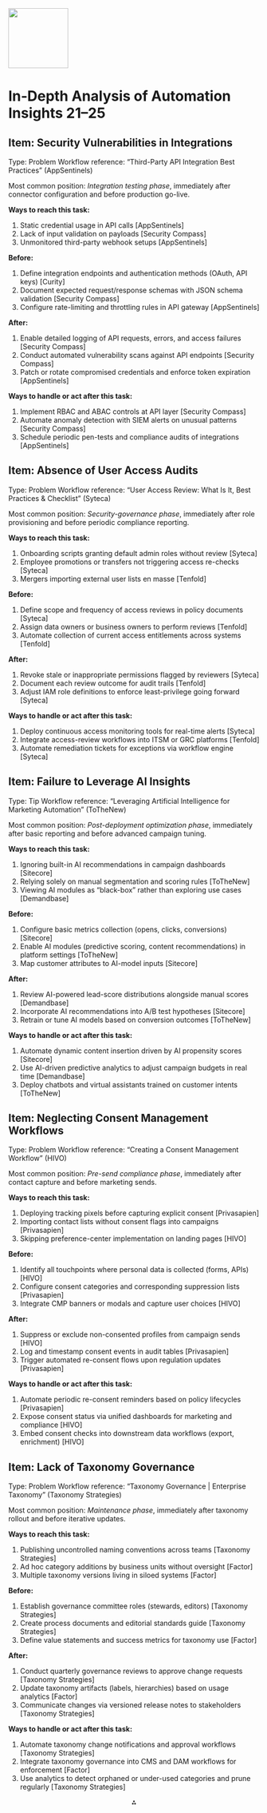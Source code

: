<img src="https://r2cdn.perplexity.ai/pplx-full-logo-primary-dark%402x.png" class="logo" width="120"/>

# In‐Depth Analysis of Automation Insights 21–25

## Item: Security Vulnerabilities in Integrations

Type: Problem
Workflow reference: “Third-Party API Integration Best Practices” (AppSentinels)

Most common position: *Integration testing phase*, immediately after connector configuration and before production go-live.

**Ways to reach this task:**

1. Static credential usage in API calls [AppSentinels]
2. Lack of input validation on payloads [Security Compass]
3. Unmonitored third-party webhook setups [AppSentinels]

**Before:**

1. Define integration endpoints and authentication methods (OAuth, API keys) [Curity]
2. Document expected request/response schemas with JSON schema validation [Security Compass]
3. Configure rate-limiting and throttling rules in API gateway [AppSentinels]

**After:**

1. Enable detailed logging of API requests, errors, and access failures [Security Compass]
2. Conduct automated vulnerability scans against API endpoints [Security Compass]
3. Patch or rotate compromised credentials and enforce token expiration [AppSentinels]

**Ways to handle or act after this task:**

1. Implement RBAC and ABAC controls at API layer [Security Compass]
2. Automate anomaly detection with SIEM alerts on unusual patterns [Security Compass]
3. Schedule periodic pen-tests and compliance audits of integrations [AppSentinels]

## Item: Absence of User Access Audits

Type: Problem
Workflow reference: “User Access Review: What Is It, Best Practices \& Checklist” (Syteca)

Most common position: *Security-governance phase*, immediately after role provisioning and before periodic compliance reporting.

**Ways to reach this task:**

1. Onboarding scripts granting default admin roles without review [Syteca]
2. Employee promotions or transfers not triggering access re-checks [Syteca]
3. Mergers importing external user lists en masse [Tenfold]

**Before:**

1. Define scope and frequency of access reviews in policy documents [Syteca]
2. Assign data owners or business owners to perform reviews [Tenfold]
3. Automate collection of current access entitlements across systems [Tenfold]

**After:**

1. Revoke stale or inappropriate permissions flagged by reviewers [Syteca]
2. Document each review outcome for audit trails [Tenfold]
3. Adjust IAM role definitions to enforce least-privilege going forward [Syteca]

**Ways to handle or act after this task:**

1. Deploy continuous access monitoring tools for real-time alerts [Syteca]
2. Integrate access-review workflows into ITSM or GRC platforms [Tenfold]
3. Automate remediation tickets for exceptions via workflow engine [Syteca]

## Item: Failure to Leverage AI Insights

Type: Tip
Workflow reference: “Leveraging Artificial Intelligence for Marketing Automation” (ToTheNew)

Most common position: *Post-deployment optimization phase*, immediately after basic reporting and before advanced campaign tuning.

**Ways to reach this task:**

1. Ignoring built-in AI recommendations in campaign dashboards [Sitecore]
2. Relying solely on manual segmentation and scoring rules [ToTheNew]
3. Viewing AI modules as “black-box” rather than exploring use cases [Demandbase]

**Before:**

1. Configure basic metrics collection (opens, clicks, conversions) [Sitecore]
2. Enable AI modules (predictive scoring, content recommendations) in platform settings [ToTheNew]
3. Map customer attributes to AI-model inputs [Sitecore]

**After:**

1. Review AI-powered lead-score distributions alongside manual scores [Demandbase]
2. Incorporate AI recommendations into A/B test hypotheses [Sitecore]
3. Retrain or tune AI models based on conversion outcomes [ToTheNew]

**Ways to handle or act after this task:**

1. Automate dynamic content insertion driven by AI propensity scores [Sitecore]
2. Use AI-driven predictive analytics to adjust campaign budgets in real time [Demandbase]
3. Deploy chatbots and virtual assistants trained on customer intents [ToTheNew]

## Item: Neglecting Consent Management Workflows

Type: Problem
Workflow reference: “Creating a Consent Management Workflow” (HIVO)

Most common position: *Pre-send compliance phase*, immediately after contact capture and before marketing sends.

**Ways to reach this task:**

1. Deploying tracking pixels before capturing explicit consent [Privasapien]
2. Importing contact lists without consent flags into campaigns [Privasapien]
3. Skipping preference-center implementation on landing pages [HIVO]

**Before:**

1. Identify all touchpoints where personal data is collected (forms, APIs) [HIVO]
2. Configure consent categories and corresponding suppression lists [Privasapien]
3. Integrate CMP banners or modals and capture user choices [HIVO]

**After:**

1. Suppress or exclude non-consented profiles from campaign sends [HIVO]
2. Log and timestamp consent events in audit tables [Privasapien]
3. Trigger automated re-consent flows upon regulation updates [Privasapien]

**Ways to handle or act after this task:**

1. Automate periodic re-consent reminders based on policy lifecycles [Privasapien]
2. Expose consent status via unified dashboards for marketing and compliance [HIVO]
3. Embed consent checks into downstream data workflows (export, enrichment) [HIVO]

## Item: Lack of Taxonomy Governance

Type: Problem
Workflow reference: “Taxonomy Governance | Enterprise Taxonomy” (Taxonomy Strategies)

Most common position: *Maintenance phase*, immediately after taxonomy rollout and before iterative updates.

**Ways to reach this task:**

1. Publishing uncontrolled naming conventions across teams [Taxonomy Strategies]
2. Ad hoc category additions by business units without oversight [Factor]
3. Multiple taxonomy versions living in siloed systems [Factor]

**Before:**

1. Establish governance committee roles (stewards, editors) [Taxonomy Strategies]
2. Create process documents and editorial standards guide [Taxonomy Strategies]
3. Define value statements and success metrics for taxonomy use [Factor]

**After:**

1. Conduct quarterly governance reviews to approve change requests [Taxonomy Strategies]
2. Update taxonomy artifacts (labels, hierarchies) based on usage analytics [Factor]
3. Communicate changes via versioned release notes to stakeholders [Taxonomy Strategies]

**Ways to handle or act after this task:**

1. Automate taxonomy change notifications and approval workflows [Taxonomy Strategies]
2. Integrate taxonomy governance into CMS and DAM workflows for enforcement [Factor]
3. Use analytics to detect orphaned or under-used categories and prune regularly [Taxonomy Strategies]

<div style="text-align: center">⁂</div>

[^1]: https://www.securitycompass.com/kontra/api-security-best-practices/

[^2]: https://www.syteca.com/en/blog/user-access-review

[^3]: https://www.tothenew.com/blog/leveraging-artificial-intelligence-for-marketing-automation-revolutionizing-customer-engagement/

[^4]: https://appsentinels.ai/blog/third-party-api-integration-best-practices/

[^5]: https://www.securitycompliancecorp.com/products/access-auditor/

[^6]: https://www.sitecore.com/resources/insights/marketing-automation/leveraging-ai-for-effective-marketing-automation

[^7]: https://datadome.co/guides/api-protection/api-security-best-practices/

[^8]: https://www.tenfold-security.com/en/user-access-review/

[^9]: https://www.demandbase.com/blog/how-to-leverage-ai-in-marketing-strategies-and-best-practices/

[^10]: https://curity.io/resources/learn/api-security-best-practices/

[^11]: https://cloud.google.com/workflows/docs/audit-logging

[^12]: https://rengage.ai/resources/blog/detail/ai-marketing-automation

[^13]: https://www.merge.dev/blog/api-integration-security

[^14]: https://www.zluri.com/blog/user-access-management-audit

[^15]: https://www.on24.com/blog/how-to-leverage-ai-in-digital-marketing-the-complete-guide/

[^16]: https://owasp.org/www-project-api-security/

[^17]: https://pathlock.com/blog/top-user-access-review-software-in-2025/

[^18]: https://www.sembly.ai/blog/top-ai-market-research-tools-to-consider/

[^19]: https://www.postman.com/api-platform/api-security/

[^20]: https://docs.oracle.com/en/cloud/saas/applications-common/24b/faser/user-and-role-access-audit-report.html

[^21]: https://taxonomystrategies.com/governance/

[^22]: https://www.privasapien.com/consent-management

[^23]: https://factorfirm.com/posts/a-taxonomy-of-taxonomy-governance/

[^24]: https://hivo.co/blog/how-to-create-a-consent-management-workflow

[^25]: https://workflowotg.com/integrated-taxonomy/

[^26]: https://www.ibm.com/products/verify/consent-management

[^27]: https://success.informatica.com/success-accelerators/taxonomy---naming-conventions.html

[^28]: https://trustarc.com/resource/consent-management-platforms-trends-and-insights/

[^29]: https://www.linkedin.com/posts/ntara_salesforceconnections-activity-7338968105806684161-lrzQ

[^30]: https://www.osano.com/articles/implementing-consent-management-software

[^31]: https://help.base64.ai/kb/guide/en/taxonomy-management-for-document-processing-blog-post-chepCzXSPS/Steps/2719102

[^32]: https://www.redacto.io/blog/9-top-consent-management-platform-tools-to-consider-in-2025

[^33]: https://community.hubspot.com/t5/Lists-Lead-Scoring-Workflows/Workflows-Taxonomy-Name-Convention/m-p/686232

[^34]: https://mammoth.io/blog/how-to-automate-data-privacy-workflows/

[^35]: https://www.matrixflows.com/blog/10-best-practices-for-creating-taxonomy-for-your-company-knowledge-base

[^36]: https://www.onetrust.com/products/consent-management/

[^37]: https://www.iomovo.io/blog/building-your-first-dam-taxonomy-the-complete-guide

[^38]: https://securiti.ai/products/consent-management-platform/

[^39]: https://improvado.io/blog/marketing-taxonomy

[^40]: https://vismayacorp.com/cmp-vs-traditional-consent-workflows-why-its-time-to-modernize/

